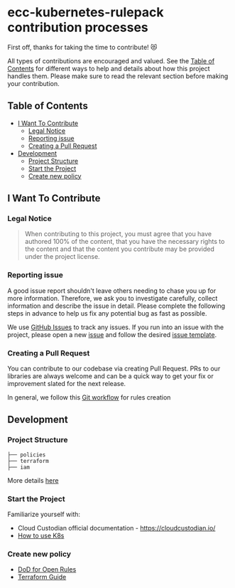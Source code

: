 #  ecc-kubernetes-rulepack contribution processes

First off, thanks for taking the time to contribute! 😻

All types of contributions are encouraged and valued. See the [Table of Contents](#Table-of-contents) for different ways to help and details about how this project handles them. Please make sure to read the relevant section before making your contribution.

## Table of Contents

- [I Want To Contribute](#I-want-to-contribute) 
  - [Legal Notice](#Legal-Notice) 
  - [Reporting issue](#Reporting-issue)  
  - [Creating a Pull Request](#Creating-a-Pull-Request)
- [Development](#Development)  
  - [Project Structure](#Project-structure)  
  - [Start the Project](#Start-the-project)  
  - [Create new policy](#Create-new-policy)  


## I Want To Contribute

### Legal Notice
> When contributing to this project, you must agree that you have authored 100% of the content, that you have the necessary rights to the content and that the content you contribute may be provided under the project license.

### Reporting issue

A good issue report shouldn't leave others needing to chase you up for more information. Therefore, we ask you to investigate carefully, collect information and describe the issue in detail. Please complete the following steps in advance to help us fix any potential bug as fast as possible.

We use [GitHub Issues](https://github.com/epam/ecc-kubernetes-rulepack/issues) to track any issues. If you run into an issue with the project, please open a new [issue](https://github.com/epam/ecc-kubernetes-rulepack/issues/new/choose) and follow the desired [issue template](https://github.com/epam/ecc-kubernetes-rulepack/wiki/Issue-Templates). 


### Creating a Pull Request

You can contribute to our codebase via creating Pull Request. PRs to our libraries are always welcome and can be a quick way to get your fix or improvement slated for the next release. 

In general, we follow this [Git workflow](https://github.com/epam/ecc-kubernetes-rulepack/wiki/Git-workflow-for-rules-creation) for rules creation

## Development

### Project Structure

```
├── policies
├── terraform
├── iam
```

More details [here](https://github.com/epam/ecc-kubernetes-rulepack/wiki/Git-workflow-for-rules-creation#Repository-layout-for-static-rules)

### Start the Project

Familiarize yourself with:

- Cloud Custodian official documentation - https://cloudcustodian.io/  
- [How to use K8s](https://github.com/epam/ecc-kubernetes-rulepack/wiki/How-to-use-K8s)

### Create new policy

* [DoD for Open Rules](https://github.com/epam/ecc-kubernetes-rulepack/wiki/DoD-for-Open-Rules)
* [Terraform Guide](https://github.com/epam/ecc-kubernetes-rulepack/wiki/Terraform-Guide-K8s)

